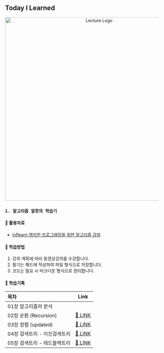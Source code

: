 ## **Today I Learned**
<p align="center">
  <img src="https://cdn.inflearn.com/wp-content/uploads/algorith.png" width="600" alt="Lecture Logo"/>
</p>

### `1. 알고리즘 알못의 학습기`
#### 📑 활용자료
 - [inflearn 영리한 프로그래밍을 위한 알고리즘 강좌](https://inf.run/RfUx)

#### 📖 학습방법
1. 강의 계획에 따라 동영상강의를 수강합니다.
2. 필기는 패드에 작성하여 파일 형식으로 저장합니다.
3. 코드는 필요 시 마크다운 형식으로 정리합니다.

#### 📝 학습기록
| 목차                          |                            Link                             |
| :---------------------------- | :---------------------------------------------------------: |
| 01장 알고리즘의 분석          |    |
| 02장 순환 (Recursion)         |  [:link: LINK](./document/cleverProgramming/Chapter_01.md)  |
| 03장 정렬 (updated)           |  [:link: LINK](./document/cleverOrogramming/Chapter_02.md)  |
| 04장 검색트리 - 이진검색트리   |  [:link: LINK](./document/cleverProgramming/Chapter_03.md)  |
| 05장 검색트리 - 레드블랙트리   |  [:link: LINK](./document/cleverProgramming/Chapter_04.md)  |


<br/><br/>
<!--
## 구직로그
### **[인프런](./document/inflearnFETest/README.md)**
### **[RIDI(라프텔)]()**
### **[무신사로지스틱스](./document/musinsaFETest/README.md)**
### **[29CM]()**
 -->
